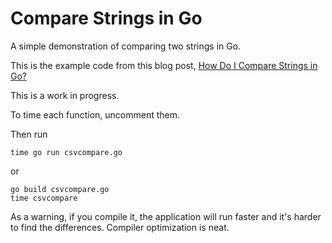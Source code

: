 # Compare Strings in Go

A simple demonstration of comparing two strings in Go. 

This is the example code from this blog post, [How Do I Compare Strings in Go?](https://www.jeremymorgan.com/tutorials/go/string-comparison-golang/)

This is a work in progress. 

To time each function, uncomment them. 

Then run 

```
time go run csvcompare.go
```

or 

```
go build csvcompare.go
time csvcompare
```

As a warning, if you compile it, the application will run faster and it's harder to find the differences. Compiler optimization is neat. 

